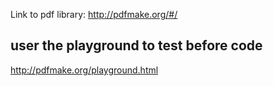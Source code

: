 Link to pdf library: http://pdfmake.org/#/

## user the playground to test before code

http://pdfmake.org/playground.html